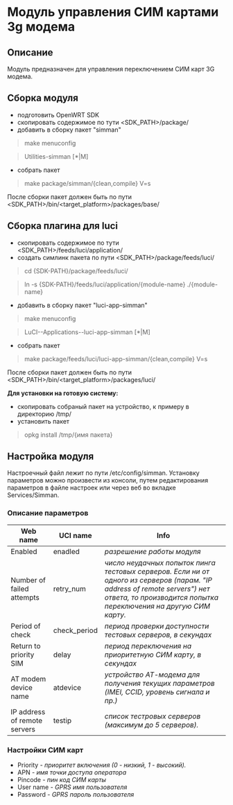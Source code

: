 
# Модуль управления СИМ картами 3g модема

## Описание
Модуль предназначен для управления переключением СИМ карт 3G модема. 

## Сборка модуля
* подготовить OpenWRT SDK 
* скопировать содержимое по тути <SDK_PATH>/package/ 
* добавить в сборку пакет "simman"

> make menuconfig

> Utilities-simman [*|M]

* собрать пакет

> make package/simman/{clean,compile} V=s
 
После сборки пакет должен быть по пути <SDK_PATH>/bin/<target_platform>/packages/base/

## Сборка плагина для luci

* скопировать содержимое по тути <SDK_PATH>/feeds/luci/application/ 
* создать симлинк пакета по пути <SDK_PATH>/package/feeds/luci/
  
> cd {SDK-PATH}/package/feeds/luci/

> ln -s {SDK-PATH}/feeds/luci/application/{module-name} ./{module-name}	

* добавить в сборку пакет "luci-app-simman"
  
> make menuconfig

> LuCI--Applications--luci-app-simman [*|M]

* собрать пакет
  
> make package/feeds/luci/luci-app-simman/{clean,compile} V=s
 
После сборки пакет должен быть по пути <SDK_PATH>/bin/<target_platform>/packages/luci/

**Для установки на готовую систему:**
* скопировать собраный пакет на устройство, к примеру в директорию /tmp/
* установить пакет

> opkg install /tmp/{имя пакета}

## Настройка модуля

Настроечный файл лежит по пути /etc/config/simman.
Установку параметров можно произвести из консоли, путем редактирования параметров в файле настроек или через веб во вкладке Services/Simman.

### Описание параметров 

Web name                       | UCI name | Info
-------------------------------|----------|------
Enabled |	enadled |  _разрешение работы модуля_ 
Number of failed attempts | retry_num | _число неудачных попыток пинга тестовых серверов. Если ни от одного из серверов (парам. "IP address of remote servers") нет ответа, то производится попытка переключения на другую СИМ карту._ 
Period of check | check_period | _период проверки доступности тестовых серверов, в секундах_
Return to priority SIM | delay | _период переключения на приоритетную СИМ карту, в секундах_ 
AT modem device name | atdevice | _устройство АТ-модема для получения текущих параметров (IMEI, CCID, уровень сигнала и пр.)_
IP address of remote servers | testip | _список тестровых серверов (максимум до 5 серверов)._ 

### Настройки СИМ карт

* Priority - _приоритет включения (0 - низкий, 1 - высокий)._
* APN - _имя точки доступа оператора_
* Pincode - _пин код СИМ карты_
* User name - _GPRS имя пользователя_
* Password - _GPRS пароль пользователя_


   	 

 
 	 








